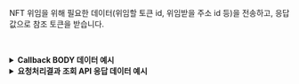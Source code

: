 NFT 위임을 위해 필요한 데이터(위임할 토큰 id, 위임받을 주소 id 등)을 전송하고, 응답값으로 참조 토큰을 받습니다.

<p><br/></p>

<details>
  <summary><b>Callback BODY 데이터 예시</b></summary>

```json
{
  "request_id": "ac7f1ec3-ae32-4cfd-9767-d10495f1ce9a"
  "status": "COMPLETE",
  "results": {
    "transaction_hash": "0xf174631f476cfb63f49f945c70e8d1db0fce39e009fe226f41b3bbdf172a5cd5",
    "transaction_gas_used": 118012,
    "requested_at": "2024-07-16T23:31:29+09:00",
    "finished_at": "2024-07-17T08:31:32+09:00"
  }
}
```

</details>

<details>
  <summary><b>요청처리결과 조회 API 응답 데이터 예시</b></summary>

```json
{
  "code": "20000",
  "message": "SUCCESS",
  "request_id": "ac7f1ec3-ae32-4cfd-9767-d10495f1ce9a",
  "status": "COMPLETE",
  "results": {
    "transaction_hash": "0xf174631f476cfb63f49f945c70e8d1db0fce39e009fe226f41b3bbdf172a5cd5",
    "transaction_gas_used": 118012,
    "requested_at": "2024-07-16T23:31:29+09:00",
    "finished_at": "2024-07-17T08:31:33+09:00"
  }
}
```

</details>
